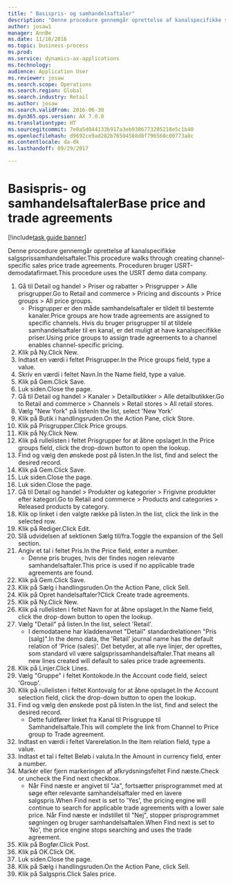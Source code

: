```yaml
--- 
title: " Basispris- og samhandelsaftaler"
description: "Denne procedure gennemgår oprettelse af kanalspecifikke salgsprissamhandelsaftaler."
author: josaw1
manager: AnnBe
ms.date: 11/10/2016
ms.topic: business-process
ms.prod: 
ms.service: dynamics-ax-applications
ms.technology: 
audience: Application User
ms.reviewer: josaw
ms.search.scope: Operations
ms.search.region: Global
ms.search.industry: Retail
ms.author: josaw
ms.search.validFrom: 2016-06-30
ms.dyn365.ops.version: AX 7.0.0
ms.translationtype: HT
ms.sourcegitcommit: 7e0a5d044133b917a3eb9386773205218e5c1b40
ms.openlocfilehash: d9692ce9ad282b76504588d8f796560c00773a8c
ms.contentlocale: da-dk
ms.lasthandoff: 09/29/2017

---
```

# <a name="base-price-and-trade-agreements"></a><span data-ttu-id="9f930-103"> Basispris- og samhandelsaftaler</span><span class="sxs-lookup"><span data-stu-id="9f930-103">Base price and trade agreements</span></span>

[!include[task guide banner](../includes/task-guide-banner.md)]

<span data-ttu-id="9f930-104">Denne procedure gennemgår oprettelse af kanalspecifikke salgsprissamhandelsaftaler.</span><span class="sxs-lookup"><span data-stu-id="9f930-104">This procedure walks through creating channel-specific sales price trade agreements.</span></span> <span data-ttu-id="9f930-105">Proceduren bruger USRT-demodatafirmaet.</span><span class="sxs-lookup"><span data-stu-id="9f930-105">This procedure uses the USRT demo data company.</span></span>

1. <span data-ttu-id="9f930-106">Gå til Detail og handel > Priser og rabatter > Prisgrupper > Alle prisgrupper.</span><span class="sxs-lookup"><span data-stu-id="9f930-106">Go to Retail and commerce > Pricing and discounts > Price groups > All price groups.</span></span>
    * <span data-ttu-id="9f930-107">Prisgrupper er den måde samhandelsaftaler er tildelt til bestemte kanaler.</span><span class="sxs-lookup"><span data-stu-id="9f930-107">Price groups are how trade agreements are assigned to specific channels.</span></span> <span data-ttu-id="9f930-108">Hvis du bruger prisgrupper til at tildele samhandelsaftaler til en kanal, er det muligt at have kanalspecifikke priser.</span><span class="sxs-lookup"><span data-stu-id="9f930-108">Using price groups to assign trade agreements to a channel enables channel-specific pricing.</span></span>  
2. <span data-ttu-id="9f930-109">Klik på Ny.</span><span class="sxs-lookup"><span data-stu-id="9f930-109">Click New.</span></span>
3. <span data-ttu-id="9f930-110">Indtast en værdi i feltet Prisgrupper.</span><span class="sxs-lookup"><span data-stu-id="9f930-110">In the Price groups field, type a value.</span></span>
4. <span data-ttu-id="9f930-111">Skriv en værdi i feltet Navn.</span><span class="sxs-lookup"><span data-stu-id="9f930-111">In the Name field, type a value.</span></span>
5. <span data-ttu-id="9f930-112">Klik på Gem.</span><span class="sxs-lookup"><span data-stu-id="9f930-112">Click Save.</span></span>
6. <span data-ttu-id="9f930-113">Luk siden.</span><span class="sxs-lookup"><span data-stu-id="9f930-113">Close the page.</span></span>
7. <span data-ttu-id="9f930-114">Gå til Detail og handel > Kanaler > Detailbutikker > Alle detailbutikker.</span><span class="sxs-lookup"><span data-stu-id="9f930-114">Go to Retail and commerce > Channels > Retail stores > All retail stores.</span></span>
8. <span data-ttu-id="9f930-115">Vælg "New York" på listen</span><span class="sxs-lookup"><span data-stu-id="9f930-115">In the list, select 'New York'</span></span>
9. <span data-ttu-id="9f930-116">Klik på Butik i handlingsruden.</span><span class="sxs-lookup"><span data-stu-id="9f930-116">On the Action Pane, click Store.</span></span>
10. <span data-ttu-id="9f930-117">Klik på Prisgrupper.</span><span class="sxs-lookup"><span data-stu-id="9f930-117">Click Price groups.</span></span>
11. <span data-ttu-id="9f930-118">Klik på Ny.</span><span class="sxs-lookup"><span data-stu-id="9f930-118">Click New.</span></span>
12. <span data-ttu-id="9f930-119">Klik på rullelisten i feltet Prisgrupper for at åbne opslaget.</span><span class="sxs-lookup"><span data-stu-id="9f930-119">In the Price groups field, click the drop-down button to open the lookup.</span></span>
13. <span data-ttu-id="9f930-120">Find og vælg den ønskede post på listen.</span><span class="sxs-lookup"><span data-stu-id="9f930-120">In the list, find and select the desired record.</span></span>
14. <span data-ttu-id="9f930-121">Klik på Gem.</span><span class="sxs-lookup"><span data-stu-id="9f930-121">Click Save.</span></span>
15. <span data-ttu-id="9f930-122">Luk siden.</span><span class="sxs-lookup"><span data-stu-id="9f930-122">Close the page.</span></span>
16. <span data-ttu-id="9f930-123">Luk siden.</span><span class="sxs-lookup"><span data-stu-id="9f930-123">Close the page.</span></span>
17. <span data-ttu-id="9f930-124">Gå til Detail og handel > Produkter og kategorier > Frigivne produkter efter kategori.</span><span class="sxs-lookup"><span data-stu-id="9f930-124">Go to Retail and commerce > Products and categories > Released products by category.</span></span>
18. <span data-ttu-id="9f930-125">Klik op linket i den valgte række på listen.</span><span class="sxs-lookup"><span data-stu-id="9f930-125">In the list, click the link in the selected row.</span></span>
19. <span data-ttu-id="9f930-126">Klik på Rediger.</span><span class="sxs-lookup"><span data-stu-id="9f930-126">Click Edit.</span></span>
20. <span data-ttu-id="9f930-127">Slå udvidelsen af sektionen Sælg til/fra.</span><span class="sxs-lookup"><span data-stu-id="9f930-127">Toggle the expansion of the Sell section.</span></span>
21. <span data-ttu-id="9f930-128">Angiv et tal i feltet Pris.</span><span class="sxs-lookup"><span data-stu-id="9f930-128">In the Price field, enter a number.</span></span>
    * <span data-ttu-id="9f930-129">Denne pris bruges, hvis der findes nogen relevante samhandelsaftaler.</span><span class="sxs-lookup"><span data-stu-id="9f930-129">This price is used if no applicable trade agreements are found.</span></span>  
22. <span data-ttu-id="9f930-130">Klik på Gem.</span><span class="sxs-lookup"><span data-stu-id="9f930-130">Click Save.</span></span>
23. <span data-ttu-id="9f930-131">Klik på Sælg i handlingsruden.</span><span class="sxs-lookup"><span data-stu-id="9f930-131">On the Action Pane, click Sell.</span></span>
24. <span data-ttu-id="9f930-132">Klik på Opret handelsaftaler?</span><span class="sxs-lookup"><span data-stu-id="9f930-132">Click Create trade agreements.</span></span>
25. <span data-ttu-id="9f930-133">Klik på Ny.</span><span class="sxs-lookup"><span data-stu-id="9f930-133">Click New.</span></span>
26. <span data-ttu-id="9f930-134">Klik på rullelisten i feltet Navn for at åbne opslaget.</span><span class="sxs-lookup"><span data-stu-id="9f930-134">In the Name field, click the drop-down button to open the lookup.</span></span>
27. <span data-ttu-id="9f930-135">Vælg "Detail" på listen.</span><span class="sxs-lookup"><span data-stu-id="9f930-135">In the list, select 'Retail'.</span></span>
    * <span data-ttu-id="9f930-136">I demodataene har kladdenavnet "Detail" standardrelationen "Pris (salg)".</span><span class="sxs-lookup"><span data-stu-id="9f930-136">In the demo data, the 'Retail' journal name has the default relation of 'Price (sales)'.</span></span> <span data-ttu-id="9f930-137">Det betyder, at alle nye linjer, der oprettes, som standard vil være salgsprissamhandelsaftaler.</span><span class="sxs-lookup"><span data-stu-id="9f930-137">That means all new lines created will default to sales price trade agreements.</span></span>  
28. <span data-ttu-id="9f930-138">Klik på Linjer.</span><span class="sxs-lookup"><span data-stu-id="9f930-138">Click Lines.</span></span>
29. <span data-ttu-id="9f930-139">Vælg "Gruppe" i feltet Kontokode.</span><span class="sxs-lookup"><span data-stu-id="9f930-139">In the Account code field, select 'Group'.</span></span>
30. <span data-ttu-id="9f930-140">Klik på rullelisten i feltet Kontovalg for at åbne opslaget.</span><span class="sxs-lookup"><span data-stu-id="9f930-140">In the Account selection field, click the drop-down button to open the lookup.</span></span>
31. <span data-ttu-id="9f930-141">Find og vælg den ønskede post på listen.</span><span class="sxs-lookup"><span data-stu-id="9f930-141">In the list, find and select the desired record.</span></span>
    * <span data-ttu-id="9f930-142">Dette fuldfører linket fra Kanal til Prisgruppe til Samhandelsaftale.</span><span class="sxs-lookup"><span data-stu-id="9f930-142">This will complete the link from Channel to Price group to Trade agreement.</span></span>  
32. <span data-ttu-id="9f930-143">Indtast en værdi i feltet Varerelation.</span><span class="sxs-lookup"><span data-stu-id="9f930-143">In the Item relation field, type a value.</span></span>
33. <span data-ttu-id="9f930-144">Indtast et tal i feltet Beløb i valuta.</span><span class="sxs-lookup"><span data-stu-id="9f930-144">In the Amount in currency field, enter a number.</span></span>
34. <span data-ttu-id="9f930-145">Markér eller fjern markeringen af afkrydsningsfeltet Find næste.</span><span class="sxs-lookup"><span data-stu-id="9f930-145">Check or uncheck the Find next checkbox.</span></span>
    * <span data-ttu-id="9f930-146">Når Find næste er angivet til "Ja", fortsætter prisprogrammet med at søge efter relevante samhandelsaftaler med en lavere salgspris.</span><span class="sxs-lookup"><span data-stu-id="9f930-146">When Find next is set to 'Yes', the pricing engine will continue to search for applicable trade agreements with a lower sale price.</span></span> <span data-ttu-id="9f930-147">Når Find næste er indstillet til "Nej", stopper prisprogrammet søgningen og bruger samhandelsaftalen.</span><span class="sxs-lookup"><span data-stu-id="9f930-147">When Find next is set to 'No', the price engine stops searching and uses the trade agreement.</span></span>  
35. <span data-ttu-id="9f930-148">Klik på Bogfør.</span><span class="sxs-lookup"><span data-stu-id="9f930-148">Click Post.</span></span>
36. <span data-ttu-id="9f930-149">Klik på OK.</span><span class="sxs-lookup"><span data-stu-id="9f930-149">Click OK.</span></span>
37. <span data-ttu-id="9f930-150">Luk siden.</span><span class="sxs-lookup"><span data-stu-id="9f930-150">Close the page.</span></span>
38. <span data-ttu-id="9f930-151">Klik på Sælg i handlingsruden.</span><span class="sxs-lookup"><span data-stu-id="9f930-151">On the Action Pane, click Sell.</span></span>
39. <span data-ttu-id="9f930-152">Klik på Salgspris.</span><span class="sxs-lookup"><span data-stu-id="9f930-152">Click Sales price.</span></span>


